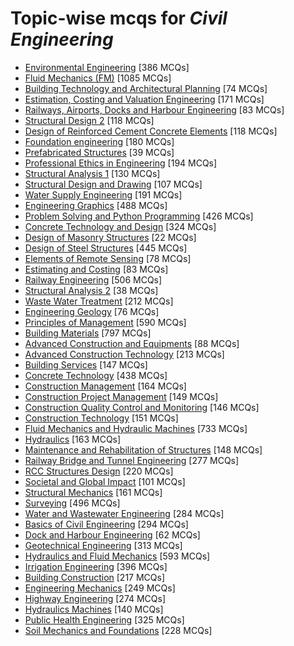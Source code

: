 # Topic-wise mcqs for *Civil Engineering*

- [Environmental Engineering](https://mcqmate.com/topic/environmental-engineering) [386 MCQs]
- [Fluid Mechanics \(FM\)](https://mcqmate.com/topic/fluid-mechanics) [1085 MCQs]
- [Building Technology and Architectural Planning](https://mcqmate.com/topic/building-technology-and-architectural-planning) [74 MCQs]
- [Estimation, Costing and Valuation Engineering](https://mcqmate.com/topic/estimation-costing-and-valuation-engineering) [171 MCQs]
- [Railways, Airports, Docks and Harbour Engineering](https://mcqmate.com/topic/railways-airports-docks-and-harbour-engineering) [83 MCQs]
- [Structural Design 2](https://mcqmate.com/topic/structural-design-ii) [118 MCQs]
- [Design of Reinforced Cement Concrete Elements](https://mcqmate.com/topic/design-of-reinforced-cement-concrete-elements) [118 MCQs]
- [Foundation engineering](https://mcqmate.com/topic/foundation-engineering) [180 MCQs]
- [Prefabricated Structures](https://mcqmate.com/topic/prefabricated-structures) [39 MCQs]
- [Professional Ethics in Engineering](https://mcqmate.com/topic/professional-ethics-in-engineering) [194 MCQs]
- [Structural Analysis 1](https://mcqmate.com/topic/structural-analysis) [130 MCQs]
- [Structural Design and Drawing](https://mcqmate.com/topic/structural-design-and-drawing) [107 MCQs]
- [Water Supply Engineering](https://mcqmate.com/topic/water-supply-engineering) [191 MCQs]
- [Engineering Graphics](https://mcqmate.com/topic/engineering-graphics) [488 MCQs]
- [Problem Solving and Python Programming](https://mcqmate.com/topic/problem-solving-and-python-programming) [426 MCQs]
- [Concrete Technology and Design](https://mcqmate.com/topic/concrete-technology-and-design) [324 MCQs]
- [Design of Masonry Structures](https://mcqmate.com/topic/design-of-masonry-structures) [22 MCQs]
- [Design of Steel Structures](https://mcqmate.com/topic/design-of-steel-structures) [445 MCQs]
- [Elements of Remote Sensing](https://mcqmate.com/topic/elements-of-remote-sensing) [78 MCQs]
- [Estimating and Costing](https://mcqmate.com/topic/estimating-and-costing) [83 MCQs]
- [Railway Engineering](https://mcqmate.com/topic/railway-engineering) [506 MCQs]
- [Structural Analysis 2](https://mcqmate.com/topic/structural-analysis-ii) [38 MCQs]
- [Waste Water Treatment](https://mcqmate.com/topic/waste-water-treatment) [212 MCQs]
- [Engineering Geology](https://mcqmate.com/topic/engineering-geology) [76 MCQs]
- [Principles of Management](https://mcqmate.com/topic/principles-of-management) [590 MCQs]
- [Building Materials](https://mcqmate.com/topic/building-materials) [797 MCQs]
- [Advanced Construction and Equipments](https://mcqmate.com/topic/advanced-construction-and-equipments) [88 MCQs]
- [Advanced Construction Technology](https://mcqmate.com/topic/advanced-construction-technology) [213 MCQs]
- [Building Services](https://mcqmate.com/topic/building-services) [147 MCQs]
- [Concrete Technology](https://mcqmate.com/topic/concrete-technology) [438 MCQs]
- [Construction Management](https://mcqmate.com/topic/construction-management) [164 MCQs]
- [Construction Project Management](https://mcqmate.com/topic/construction-project-management) [149 MCQs]
- [Construction Quality Control and Monitoring](https://mcqmate.com/topic/construction-quality-control-and-monitoring) [146 MCQs]
- [Construction Technology](https://mcqmate.com/topic/construction-technology) [151 MCQs]
- [Fluid Mechanics and Hydraulic Machines](https://mcqmate.com/topic/fluid-mechanics-and-hydraulic-machines) [733 MCQs]
- [Hydraulics](https://mcqmate.com/topic/hydraulics) [163 MCQs]
- [Maintenance and Rehabilitation of Structures](https://mcqmate.com/topic/maintenance-and-rehabilitation-of-structures) [148 MCQs]
- [Railway Bridge and Tunnel Engineering](https://mcqmate.com/topic/railway-bridge-and-tunnel-engineering) [277 MCQs]
- [RCC Structures Design](https://mcqmate.com/topic/rcc-structures-design) [220 MCQs]
- [Societal and Global Impact](https://mcqmate.com/topic/societal-and-global-impact) [101 MCQs]
- [Structural Mechanics](https://mcqmate.com/topic/structural-mechanics) [161 MCQs]
- [Surveying](https://mcqmate.com/topic/surveying) [496 MCQs]
- [Water and Wastewater Engineering](https://mcqmate.com/topic/water-and-wastewater-engineering) [284 MCQs]
- [Basics of Civil Engineering](https://mcqmate.com/topic/basics-of-civil-engineering) [294 MCQs]
- [Dock and Harbour Engineering](https://mcqmate.com/topic/dock-and-harbour-engineering) [62 MCQs]
- [Geotechnical Engineering](https://mcqmate.com/topic/geotechnical-engineering) [313 MCQs]
- [Hydraulics and Fluid Mechanics](https://mcqmate.com/topic/hydraulics-and-fluid-mechanics) [593 MCQs]
- [Irrigation Engineering](https://mcqmate.com/topic/irrigation-engineering) [396 MCQs]
- [Building Construction](https://mcqmate.com/topic/building-construction) [217 MCQs]
- [Engineering Mechanics](https://mcqmate.com/topic/engineering-mechanics) [249 MCQs]
- [Highway Engineering](https://mcqmate.com/topic/highway-engineering) [274 MCQs]
- [Hydraulics Machines](https://mcqmate.com/topic/hydraulics-machines) [140 MCQs]
- [Public Health Engineering](https://mcqmate.com/topic/public-health-engineering) [325 MCQs]
- [Soil Mechanics and Foundations](https://mcqmate.com/topic/soil-mechanics-and-foundations) [228 MCQs]
